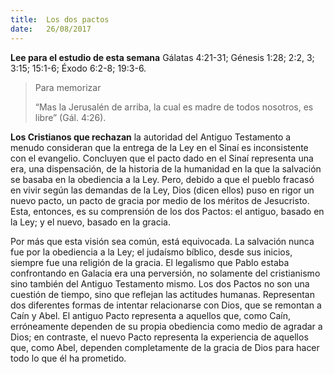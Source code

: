 ```yaml
---
title:  Los dos pactos
date:   26/08/2017
---
```


**Lee para el estudio de esta semana**
Gálatas 4:21-31; Génesis 1:28; 2:2, 3; 3:15; 15:1-6; Éxodo 6:2-8; 19:3-6.

><p>Para memorizar</p>
>“Mas la Jerusalén de arriba, la cual es madre de todos nosotros, es libre” (Gál. 4:26).

**Los Cristianos que rechazan** la autoridad del Antiguo Testamento a menudo consideran que la entrega de la Ley en el Sinaí es inconsistente con el evangelio. Concluyen que el pacto dado en el Sinaí representa una era, una dispensación, de la historia de la humanidad en la que la salvación se basaba en la obediencia a la Ley. Pero, debido a que el pueblo fracasó en vivir según las demandas de la Ley, Dios (dicen ellos) puso en rigor un nuevo pacto, un pacto de gracia por medio de los méritos de Jesucristo. Esta, entonces, es su comprensión de los dos Pactos: el antiguo, basado en la Ley; y el nuevo, basado en la gracia.

Por más que esta visión sea común, está equivocada. La salvación nunca fue por la obediencia a la Ley; el judaísmo bíblico, desde sus inicios, siempre fue una religión de la gracia. El legalismo que Pablo estaba confrontando en Galacia era una perversión, no solamente del cristianismo sino también del Antiguo Testamento mismo. Los dos Pactos no son una cuestión de tiempo, sino que reflejan las actitudes humanas. Representan dos diferentes formas de intentar relacionarse con Dios, que se remontan a Caín y Abel. El antiguo Pacto representa a aquellos que, como Caín, erróneamente dependen de su propia obediencia como medio de agradar a Dios; en contraste, el nuevo Pacto representa la experiencia de aquellos que, como Abel, dependen completamente de la gracia de Dios para hacer todo lo que él ha prometido.